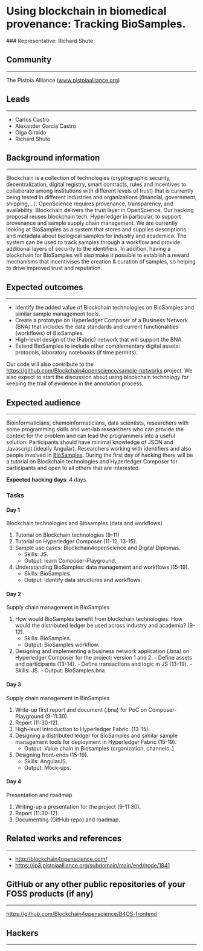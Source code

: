 # Using blockchain in biomedical provenance: Tracking BioSamples.

### Representative: Richard Shute

## Community
---

The Pistoia Alliance (www.pistoiaalliance.org)

## Leads
---
- Carlos Castro 
- Alexander Garcia Castro 
- Olga Giraldo
- Richard Shute

## Background information
---
Blockchain is a collection of technologies (cryptographic security, decentralization, digital registry, smart contracts, rules and incentives to collaborate among institutions with different levels of trust) that is currently being tested in different industries and organizations (financial, government, shipping,...). OpenScience requires provenance, transparency, and availability. Blockchain delivers the trust layer in OpenScience. Our hacking proposal reuses blockchain tech, Hyperledger in particular, to support provenance and sample supply chain management. We are currently looking at BioSamples as a system that stores and supplies descriptions and metadata about biological samples for industry and academica. The system can be used to track samples through a workflow and provide additional layers of security to the identifiers. In addition, having a blockchain for BioSamples will also make it possible to establish a reward mechanisms that incentivises the creation & curation of samples, so helping to drive improved trust and reputation.

## Expected outcomes
---

- Identify the added value of Blockchain technologies on BioSamples and similar sample management tools. 
- Create a prototype on Hyperledger Composer of a Business Network (BNA) that includes the data standards and current functionalities (workflows) of BioSamples.
- High-level design of the (Fabric) network that will support the BNA.
- Extend BioSamples to include other complementary digital assets: protocols, laboratory notebooks (if time permits).

Our code will also contribute to the https://github.com/Blockchain4openscience/sample-networks project. We also expect to start the discussion about using blockchain technology for keeping the trail of evidence in the annotation process.  

## Expected audience
---

Bioinformaticians, chemoinformaticians, data scientists, researchers with some programming skills and wet-lab researchers who can provide the context for the problem and can lead the programmers into a useful solution. Participants should have minimal knowledge of JSON and Javascript (ideally Angular). Researchers working with identifiers and also people involved in [BioSamples](https://www.ebi.ac.uk/biosamples/). During the first day of hacking there will be a tutorial on Blockchain technologies and Hyperledger Composer for participants and open to all others that are interested. 

**Expected hacking days**: 4 days

### Tasks 

#### Day 1
Blockchain technologies and Biosamples (data and workflows)
  1. Tutorial on Blockchain technologies (9-11)
  2. Tutorial on Hyperledger Composer (11-12, 13-15). 
  3. Sample use cases: Blockchain4openscience and Digital Diplomas. 
      - Skills: JS. 
      - Output: learn Composer-Playground.
  4. Understanding BioSamples: data management and workflows (15-19).
      - Skills: BioSamples. 
      - Output: Identify data structures and workflows.

#### Day 2
Supply chain management in BioSamples
  1. How would BioSamples benefit from blockchain technologies: How would the distributed ledger be used across industry and     academia? (9-12). 
      - Skills: BioSamples. 
      - Output: BioSamples workflow.
  2. Designing and implementing a business network application (.bna) on Hyperledger Composer for the project: version 1 and 2.
    - Define assets and participants (13-14).
    - Define transactions and logic in JS (13-19). 
          - Skills: JS. 
          - Output: BioSamples.bna

#### Day 3
Supply chain management in BioSamples
  1. Write-up first report and document (.bna) for PoC on Composer-Playground (9-11:30). 
  2. Report (11:30-12).
  3. High-level introduction to Hyperledger Fabric. (13-15).
  4. Designing a distributed ledger for BioSamples and similar sample management tools for deployment in Hyperledger Fabric   (15-19). 
      - Output: Value chain in Biosamples (organization, channels..)
  4. Designing front-ends (15-19). 
      - Skills: AngularJS. 
      - Output: Mock-ups.

#### Day 4
Presentation and roadmap
  1. Writing-up a presentation for the project (9-11:30).
  2. Report (11:30-12).
  3. Documenting (GitHub repo) and roadmap.

## Related works and references
---
- http://blockchain4openscience.com/
- https://ip3.pistoiaalliance.org/subdomain/main/end/node/1841

## GitHub or any other public repositories of your FOSS products (if any)
---
https://github.com/Blockchain4openscience/B4OS-frontend

## Hackers
---

